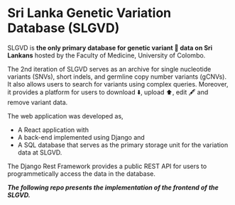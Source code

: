 # Sri Lanka Genetic Variation Database (SLGVD)

SLGVD is **the only primary database for genetic variant 🧬 data on Sri Lankans** hosted by the Faculty of Medicine, University of Colombo.

The 2nd iteration of SLGVD serves as an archive for single nucleotide variants (SNVs), short indels, and germline copy number variants (gCNVs). It also allows users to search for variants using complex queries. Moreover, it provides a platform for users to download ⬇️, upload ⬆️, edit 🖋️ and remove variant data.

The web application was developed as,
- A React application with
- A back-end implemented using Django and
- A SQL database that serves as the primary storage unit for the variation data at SLGVD.

The Django Rest Framework provides a public REST API for users to programmetically access the data in the database.

***The following repo presents the implementation of the frontend of the SLGVD.***
